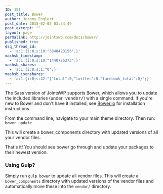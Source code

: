 ```yaml
---
ID: 151
post_title: Bower
author: Jeremy Englert
post_date: 2015-02-02 03:34:49
post_excerpt: ""
layout: page
permalink: http://jointswp.com/docs/bower/
published: true
dsq_thread_id:
  - 'a:1:{i:0;s:10:"3848423156";}'
mashsb_timestamp:
  - 'a:1:{i:0;s:10:"1440725373";}'
mashsb_shares:
  - 'a:1:{i:0;s:1:"0";}'
mashsb_jsonshares:
  - 'a:1:{i:0;s:42:"{"total":0,"twitter":0,"facebook_total":0}";}'
---
```

The Sass version of JointsWP supports Bower, which allows you to update the included libraries (under<span style="font-family: monospace;"> vendor/</span>) with a single command. If you're new to Bower and don't have it installed, see <a href="http://bower.io/">Bower.io</a> for installation instructions.

From the command line, navigate to your main theme directory. Then run: <code>bower update</code>

This will create a bower_components directory with updated versions of all your vendor files.

That's it! You should see bower go through and update your packages to their newest version.
<h3>Using Gulp?</h3>
Simply run <code>gulp bower</code> to update all vendor files. This will create a <code>bower_components</code> directory with updated versions of the vendor files and automatically move these into the <code>vendor/</code> directory.